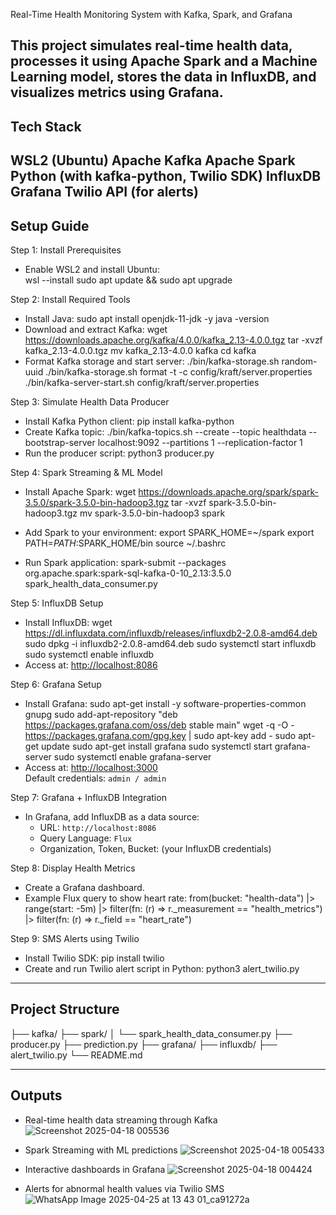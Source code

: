 
Real-Time Health Monitoring System with Kafka, Spark, and Grafana

This project simulates real-time health data, processes it using Apache Spark and a Machine Learning model, stores the data in InfluxDB, and visualizes metrics using Grafana.
-------------------------------------------------------------------------------------------------------------------------------------------------------------------------------
Tech Stack
--------------------------------------------------------------------------------------------------------------------------------------------------------------------------------
WSL2 (Ubuntu)
Apache Kafka
Apache Spark
Python (with kafka-python, Twilio SDK)
InfluxDB
Grafana
Twilio API (for alerts)
------------------------------------------------------------------------------------------------------------------------------------------------------------------------------------
Setup Guide
------------------------------------------------------------------------------------------------------------------------------------------------------------------------------------
Step 1: Install Prerequisites
- Enable WSL2 and install Ubuntu:  
wsl --install
sudo apt update && sudo apt upgrade

Step 2: Install Required Tools
- Install Java: sudo apt install openjdk-11-jdk -y
java -version
- Download and extract Kafka: 
wget https://downloads.apache.org/kafka/4.0.0/kafka_2.13-4.0.0.tgz
tar -xvzf kafka_2.13-4.0.0.tgz
mv kafka_2.13-4.0.0 kafka
cd kafka
- Format Kafka storage and start server: 
./bin/kafka-storage.sh random-uuid
./bin/kafka-storage.sh format -t <cluster-id> -c config/kraft/server.properties
./bin/kafka-server-start.sh config/kraft/server.properties

Step 3: Simulate Health Data Producer
- Install Kafka Python client: pip install kafka-python
- Create Kafka topic:
./bin/kafka-topics.sh --create --topic healthdata --bootstrap-server localhost:9092 --partitions 1 --replication-factor 1
- Run the producer script:
python3 producer.py

Step 4: Spark Streaming & ML Model
- Install Apache Spark:
wget https://downloads.apache.org/spark/spark-3.5.0/spark-3.5.0-bin-hadoop3.tgz
tar -xvzf spark-3.5.0-bin-hadoop3.tgz
mv spark-3.5.0-bin-hadoop3 spark
- Add Spark to your environment:
  export SPARK_HOME=~/spark
  export PATH=$PATH:$SPARK_HOME/bin
  source ~/.bashrc


- Run Spark application:
  spark-submit --packages org.apache.spark:spark-sql-kafka-0-10_2.13:3.5.0 spark_health_data_consumer.py

Step 5: InfluxDB Setup
- Install InfluxDB:
  wget https://dl.influxdata.com/influxdb/releases/influxdb2-2.0.8-amd64.deb
  sudo dpkg -i influxdb2-2.0.8-amd64.deb
  sudo systemctl start influxdb
  sudo systemctl enable influxdb
- Access at: [http://localhost:8086](http://localhost:8086)

Step 6: Grafana Setup
- Install Grafana:
  sudo apt-get install -y software-properties-common gnupg
  sudo add-apt-repository "deb https://packages.grafana.com/oss/deb stable main"
  wget -q -O - https://packages.grafana.com/gpg.key | sudo apt-key add -
  sudo apt-get update
  sudo apt-get install grafana
  sudo systemctl start grafana-server
  sudo systemctl enable grafana-server
- Access at: [http://localhost:3000](http://localhost:3000)  
  Default credentials: `admin / admin`

Step 7: Grafana + InfluxDB Integration

- In Grafana, add InfluxDB as a data source:
  - URL: `http://localhost:8086`
  - Query Language: `Flux`
  - Organization, Token, Bucket: (your InfluxDB credentials)

Step 8: Display Health Metrics
- Create a Grafana dashboard.
- Example Flux query to show heart rate:
  from(bucket: "health-data")
    |> range(start: -5m)
    |> filter(fn: (r) => r._measurement == "health_metrics")
    |> filter(fn: (r) => r._field == "heart_rate")

Step 9: SMS Alerts using Twilio
- Install Twilio SDK:
  pip install twilio
- Create and run Twilio alert script in Python:
  python3 alert_twilio.py

----------------------------------------------------------------------------------------------------------------------------------------------------------------------------------  
Project Structure
----------------------------------------------------------------------------------------------------------------------------------------------------------------------------------
├── kafka/
├── spark/
│   └── spark_health_data_consumer.py
├── producer.py
├── prediction.py
├── grafana/
├── influxdb/
├── alert_twilio.py
└── README.md

--------------------------------------------------------------------------------------------------------------------------------------------------------------------------------------
Outputs
--------------------------------------------------------------------------------------------------------------------------------------------------------------------------------------
- Real-time health data streaming through Kafka
  ![Screenshot 2025-04-18 005536](https://github.com/user-attachments/assets/0a633f4e-70e5-4cce-838b-33290f008206)

- Spark Streaming with ML predictions
  ![Screenshot 2025-04-18 005433](https://github.com/user-attachments/assets/4738219b-d4a9-48b5-9cda-b33904a30062)

- Interactive dashboards in Grafana
  ![Screenshot 2025-04-18 004424](https://github.com/user-attachments/assets/ce966123-fc61-40fe-a098-87af9453896e)
  
- Alerts for abnormal health values via Twilio SMS
![WhatsApp Image 2025-04-25 at 13 43 01_ca91272a](https://github.com/user-attachments/assets/2b8e0768-ef56-44b8-b566-8b9a737e37a2)
  
